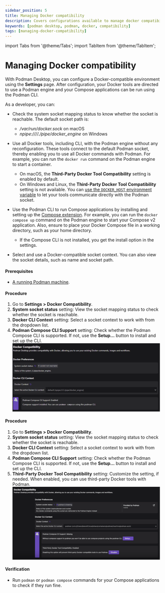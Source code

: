 ```yaml
---
sidebar_position: 5
title: Managing Docker compatibility
description: Covers configurations available to manage docker compatibility
keywords: [podman desktop, podman, docker, compatibility]
tags: [managing-docker-compatibility]
---
```


import Tabs from '@theme/Tabs';
import TabItem from '@theme/TabItem';

# Managing Docker compatibility

With Podman Desktop, you can configure a Docker-compatible environment using the **Settings** page. After configuration, your Docker tools are directed to use a Podman engine and your Compose applications can be run using the Podman CLI.

As a developer, you can:

- Check the system socket mapping status to know whether the socket is reachable. The default socket path is:

  - _/var/run/docker.sock_ on macOS
  - _npipe:////./pipe/docker_engine_ on Windows

- Use all Docker tools, including CLI, with the Podman engine without any reconfiguration. These tools connect to the default Podman socket, thereby enabling you to use all Docker commands with Podman. For example, you can run the `docker run` command on the Podman engine to start a container.

  - On macOS, the **Third-Party Docker Tool Compatibility** setting is enabled by default.
  - On Windows and Linux, the **Third-Party Docker Tool Compatibility** setting is not available. You can [use the `DOCKER_HOST` environment variable](/docs/migrating-from-docker/using-the-docker_host-environment-variable) to let your tools communicate directly with the Podman socket.

- Use the Podman CLI to run Compose applications by installing and setting up the [Compose extension](/docs/compose). For example, you can run the `docker compose up` command on the Podman engine to start your Compose v2 application. Also, ensure to place your Docker Compose file in a working directory, such as your home directory.

  - If the Compose CLI is not installed, you get the install option in the settings.

- Select and use a Docker-compatible socket context. You can also view the socket details, such as name and socket path.

#### Prerequisites

- [A running Podman machine](/docs/podman/creating-a-podman-machine).

<Tabs>
   <TabItem value="win" label="Windows" className="markdown">

#### Procedure

1. Go to **Settings > Docker Compatibility**.
2. **System socket status** setting: View the socket mapping status to check whether the socket is reachable.
3. **Docker CLI Context** setting: Select a socket context to work with from the dropdown list.
4. **Podman Compose CLI Support** setting: Check whether the Podman Compose CLI is supported. If not, use the **Setup...** button to install and set up the CLI.
![Docker compatibility page on Windows](img/docker-compatibility-page-on-windows.png)

</TabItem>
   <TabItem value="macOS" label="macOS" className="markdown">

#### Procedure

1. Go to **Settings > Docker Compatibility**.
2. **System socket status** setting: View the socket mapping status to check whether the socket is reachable.
3. **Docker CLI Context** setting: Select a socket context to work with from the dropdown list.
4. **Podman Compose CLI Support** setting: Check whether the Podman Compose CLI is supported. If not, use the **Setup...** button to install and set up the CLI.
5. **Third-Party Docker Tool Compatibility** setting: Customize the setting, if needed. When enabled, you can use third-party Docker tools with Podman.
![Docker compatibility page on macOS](img/docker-compatibility-page-on-macOS.png)
</TabItem>
</Tabs>

#### Verification

- Run `podman` or `podman compose` commands for your Compose applications to check if they run fine.
